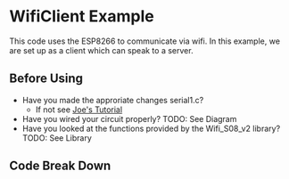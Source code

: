 # WifiClient Example

This code uses the ESP8266 to communicate via wifi. In this example, we are set up as a client which can speak to a server.

## Before Using

* Have you made the approriate changes serial1.c?
	* If not see [Joe's Tutorial](https://iesc-s1.mit.edu/2017/momentum)
* Have you wired your circuit properly? TODO: See Diagram
* Have you looked at the functions provided by the Wifi_S08_v2 library? TODO: See Library

## Code Break Down